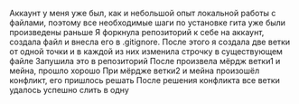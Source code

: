 Аккаунт у меня уже был, как и небольшой опыт локальной работы с файлами, поэтому все необходимые шаги по установке гита уже были произведены раньше
Я форкнула репозиторий к себе на аккаунт, создала файл и внесла его в .gitignore.
После этого я создала две ветки от одной точки и в каждой из них изменила строчку в существующем файле
Запушила это в репозиторий 
После произвела мёрдж ветки1 и мейна, прошло хорошо
При мёрдже ветки2 и мейна произошёл конфликт, его пришлось решать
После решения конфликта все ветки удалось успешно слить в одну
